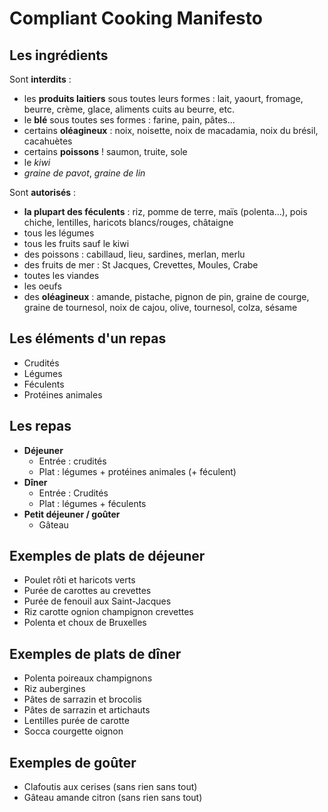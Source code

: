 # Compliant Cooking Manifesto

## Les ingrédients

Sont **interdits** :
  * les **produits laitiers** sous toutes leurs formes : lait, yaourt, fromage, beurre, crème, glace, aliments cuits au beurre, etc.
  * le **blé** sous toutes ses formes : farine, pain, pâtes...
  * certains **oléagineux** : noix, noisette, noix de macadamia, noix du brésil, cacahuètes
  * certains **poissons** ! saumon, truite, sole
  * le *kiwi*
  * *graine de pavot*, *graine de lin*

Sont **autorisés** : 
  * **la plupart des féculents** : riz, pomme de terre, maïs (polenta…), pois chiche, lentilles, haricots blancs/rouges, châtaigne
  * tous les légumes
  * tous les fruits sauf le kiwi
  * des poissons : cabillaud, lieu, sardines, merlan, merlu
  * des fruits de mer : St Jacques, Crevettes, Moules, Crabe
  * toutes les viandes
  * les oeufs
  * des **oléagineux** : amande, pistache, pignon de pin, graine de courge, graine de tournesol, noix de cajou, olive, tournesol, colza, sésame

## Les éléments d'un repas

  * Crudités
  * Légumes
  * Féculents
  * Protéines animales

## Les repas

  * **Déjeuner**
    * Entrée : crudités
    * Plat : légumes + protéines animales (+ féculent)
  * **Dîner**
    * Entrée : Crudités
    * Plat : légumes + féculents
  * **Petit déjeuner / goûter**
    * Gâteau

## Exemples de plats de déjeuner

  * Poulet rôti et haricots verts
  * Purée de carottes au crevettes
  * Purée de fenouil aux Saint-Jacques
  * Riz carotte ognion champignon crevettes
  * Polenta et choux de Bruxelles

## Exemples de plats de dîner

  * Polenta poireaux champignons
  * Riz aubergines
  * Pâtes de sarrazin et brocolis
  * Pâtes de sarrazin et artichauts
  * Lentilles purée de carotte
  * Socca courgette oignon

## Exemples de goûter

  * Clafoutis aux cerises (sans rien sans tout)
  * Gâteau amande citron (sans rien sans tout)
